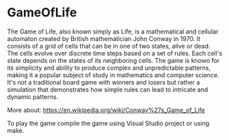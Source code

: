 # GameOfLife

The Game of Life, also known simply as Life, is a mathematical and cellular automaton created by British mathematician John Conway in 1970. It consists of a grid of cells that can be in one of two states, alive or dead. The cells evolve over discrete time steps based on a set of rules. Each cell's state depends on the states of its neighboring cells. The game is known for its simplicity and ability to produce complex and unpredictable patterns, making it a popular subject of study in mathematics and computer science. It's not a traditional board game with winners and losers but rather a simulation that demonstrates how simple rules can lead to intricate and dynamic patterns.

More about:
https://en.wikipedia.org/wiki/Conway%27s_Game_of_Life

To play the game compile the game using Visual Studio project or using make.